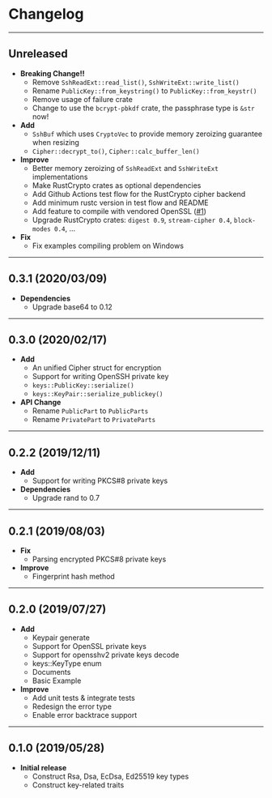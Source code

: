 # Changelog

---

## Unreleased
- **Breaking Change!!**
    - Remove `SshReadExt::read_list()`, `SshWriteExt::write_list()`
    - Rename `PublicKey::from_keystring()` to `PublicKey::from_keystr()`
    - Remove usage of failure crate
    - Change to use the `bcrypt-pbkdf` crate, the passphrase type is `&str` now!
- **Add**
    - `SshBuf` which uses `CryptoVec` to provide memory zeroizing guarantee when resizing
    - `Cipher::decrypt_to()`, `Cipher::calc_buffer_len()`
- **Improve**
    - Better memory zeroizing of `SshReadExt` and `SshWriteExt` implementations
    - Make RustCrypto crates as optional dependencies
    - Add Github Actions test flow for the RustCrypto cipher backend
    - Add minimum rustc version in test flow and README
    - Add feature to compile with vendored OpenSSL ([#1](https://github.com/Leo1003/rust-osshkeys/issues/1))
    - Upgrade RustCrypto crates: `digest 0.9`, `stream-cipher 0.4`, `block-modes 0.4`, ...
- **Fix**
    - Fix examples compiling problem on Windows

---

## 0.3.1 (2020/03/09)
- **Dependencies**
    - Upgrade base64 to 0.12

---

## 0.3.0 (2020/02/17)
- **Add**
    - An unified Cipher struct for encryption
    - Support for writing OpenSSH private key
    - `keys::PublicKey::serialize()`
    - `keys::KeyPair::serialize_publickey()`
- **API Change**
    - Rename `PublicPart` to `PublicParts`
    - Rename `PrivatePart` to `PrivateParts`

---

## 0.2.2 (2019/12/11)
- **Add**
    - Support for writing PKCS#8 private keys
- **Dependencies**
    - Upgrade rand to 0.7

---

## 0.2.1 (2019/08/03)
- **Fix**
    - Parsing encrypted PKCS#8 private keys
- **Improve**
    - Fingerprint hash method

---

## 0.2.0 (2019/07/27)
- **Add**
    - Keypair generate
    - Support for OpenSSL private keys
    - Support for opensshv2 private keys decode
    - keys::KeyType enum
    - Documents
    - Basic Example
- **Improve**
    - Add unit tests & integrate tests
    - Redesign the error type
    - Enable error backtrace support

---

## 0.1.0 (2019/05/28)
- **Initial release**
    - Construct Rsa, Dsa, EcDsa, Ed25519 key types
    - Construct key-related traits

